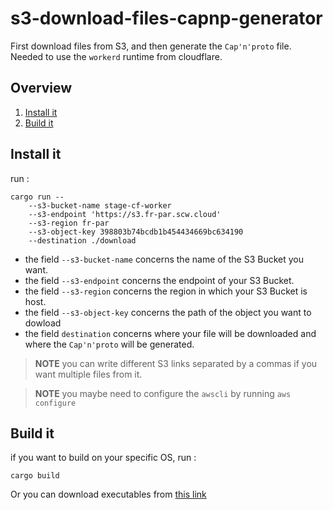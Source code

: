 # s3-download-files-capnp-generator

First download files from S3, and then generate the `Cap'n'proto` file.
Needed to use the `workerd` runtime from cloudflare.


## Overview

1. [Install it](#install-it)
2. [Build it](#build-it)

## Install it

run : 
```terminal 
cargo run -- 
    --s3-bucket-name stage-cf-worker 
    --s3-endpoint 'https://s3.fr-par.scw.cloud' 
    --s3-region fr-par 
    --s3-object-key 398803b74bcdb1b454434669bc634190 
    --destination ./download
```
- the field `--s3-bucket-name` concerns the name of the S3 Bucket you want.
- the field `--s3-endpoint` concerns the endpoint of your S3 Bucket.
- the field `--s3-region` concerns the region in which your S3 Bucket is host.
- the field `--s3-object-key` concerns the path of the object you want to dowload
- the field `destination` concerns where your file will be downloaded and where the `Cap'n'proto` will be generated.

> **NOTE**
> you can write different S3 links separated by a commas if you want multiple files from it.

> **NOTE**
> you maybe need to configure the `awscli` by running `aws configure`

## Build it
if you want to build on your specific OS, run :
```terminal
cargo build
```

Or you can download executables from [this link](https://github.com/clementreiffers/s3-download-files-capnp-generator/releases)

